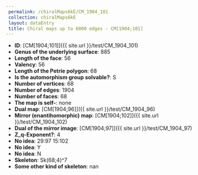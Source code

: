 ```yaml
--- 
 permalink: /chiralMaps6kE/CM_1904_101 
 collection: chiralMaps6kE
 layout: dataEntry
 title: Chiral maps up to 6000 edges - CM[1904;101]
---
```


- **ID**: [CM[1904;101]]({{ site.url }}/test/CM_1904_101)
- **Genus of the underlying surface**: 885
- **Length of the face**: 56
- **Valency**: 56
- **Length of the Petrie polygon**: 68
- **Is the automorphism group solvable?**: S
- **Number of vertices**: 68
- **Number of edges**: 1904
- **Number of faces**: 68
- **The map is self-**: none
- **Dual map**: [CM[1904;96]]({{ site.url }}/test/CM_1904_96)
- **Mirror (enantihomorphic) map**: [CM[1904;102]]({{ site.url }}/test/CM_1904_102)
- **Dual of the mirror image**: [CM[1904;97]]({{ site.url }}/test/CM_1904_97)
- **Z_q-Exponent?**: 4
- **No idea**:  29:97 15:102
- **No idea**: Y
- **No idea**: N
- **Skeleton**: Sk(68;4)^7
- **Some other kind of skeleton**: nan
